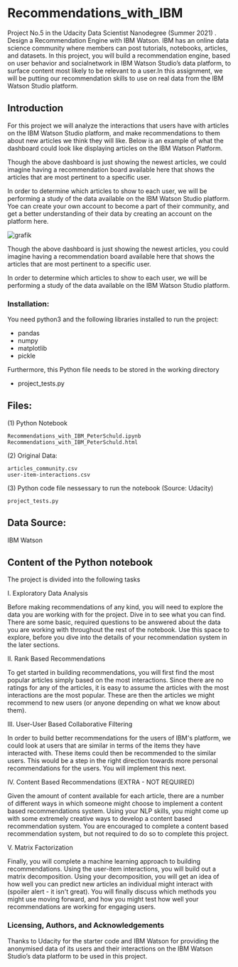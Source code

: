 # Recommendations_with_IBM
Project No.5 in the Udacity Data Scientist Nanodegree (Summer 2021) . Design a Recommendation Engine with IBM Watson. IBM has an online data science community where members can post tutorials, notebooks, articles, and datasets. In this project, you will build a recommendation engine, based on user behavior and socialnetwork in IBM Watson Studio’s data platform, to surface content most likely to be relevant to a user.In this assignment, we will be putting our recommendation skills to use on real data from the IBM Watson Studio platform. 


## Introduction

For this project we will analyze the interactions that users have with articles on the IBM Watson Studio platform, and make recommendations to them about new articles we think they will like. Below is an example of what the dashboard could look like displaying articles on the IBM Watson Platform.

Though the above dashboard is just showing the newest articles, we could imagine having a recommendation board available here that shows the articles that are most pertinent to a specific user.

In order to determine which articles to show to each user, we will be performing a study of the data available on the IBM Watson Studio platform. Yoe can create your own account to become a part of their community, and get a better understanding of their data by creating an account on the platform here.


![grafik](https://user-images.githubusercontent.com/59873708/122260801-35b60d00-cec3-11eb-95b8-847480bf879d.png)

Though the above dashboard is just showing the newest articles, you could imagine having a recommendation board available here that shows the articles that are most pertinent to a specific user.

In order to determine which articles to show to each user, we will be performing a study of the data available on the IBM Watson Studio platform. 



### Installation:
You need python3 and the following libraries installed to run the project:

- pandas 
- numpy 
- matplotlib 
- pickle

Furthermore, this Python file needs to be stored in the working directory  
- project_tests.py



## Files:

(1) Python Notebook  

    Recommendations_with_IBM_PeterSchuld.ipynb
    Recommendations_with_IBM_PeterSchuld.html
    
(2) Original Data:    

    articles_community.csv
    user-item-interactions.csv
    
(3) Python code file nessessary to run the notebook (Source: Udacity) 

    project_tests.py


## Data Source:

IBM Watson



## Content of the Python notebook 

The project is divided into the following tasks

I. Exploratory Data Analysis

Before making recommendations of any kind, you will need to explore the data you are working with for the project. Dive in to see what you can find. There are some basic, required questions to be answered about the data you are working with throughout the rest of the notebook. Use this space to explore, before you dive into the details of your recommendation system in the later sections.

II. Rank Based Recommendations

To get started in building recommendations, you will first find the most popular articles simply based on the most interactions. Since there are no ratings for any of the articles, it is easy to assume the articles with the most interactions are the most popular. These are then the articles we might recommend to new users (or anyone depending on what we know about them).

III. User-User Based Collaborative Filtering

In order to build better recommendations for the users of IBM's platform, we could look at users that are similar in terms of the items they have interacted with. These items could then be recommended to the similar users. This would be a step in the right direction towards more personal recommendations for the users. You will implement this next.

IV. Content Based Recommendations (EXTRA - NOT REQUIRED)

Given the amount of content available for each article, there are a number of different ways in which someone might choose to implement a content based recommendations system. Using your NLP skills, you might come up with some extremely creative ways to develop a content based recommendation system. You are encouraged to complete a content based recommendation system, but not required to do so to complete this project.

V. Matrix Factorization

Finally, you will complete a machine learning approach to building recommendations. Using the user-item interactions, you will build out a matrix decomposition. Using your decomposition, you will get an idea of how well you can predict new articles an individual might interact with (spoiler alert - it isn't great). You will finally discuss which methods you might use moving forward, and how you might test how well your recommendations are working for engaging users.


### Licensing, Authors, and Acknowledgements

Thanks to Udacity for the starter code and IBM Watson for providing the anonymised data of its users and their interactions on the IBM Watson Studio’s data platform to be used in this project.
